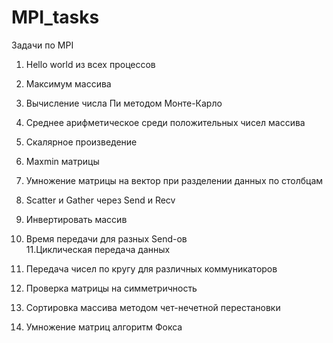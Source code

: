 # MPI_tasks
Задачи по MPI

1. Hello world из всех процессов
2. Maксимум массива
3. Вычисление числа Пи методом Монте-Карло
4. Среднее арифметическое среди положительных чисел массива
5. Скалярное произведение
6. Maxmin матрицы
7. Умножение матрицы на вектор при разделении данных по столбцам
8. Scatter и Gather через Send и Recv
9. Инвертировать массив
10. Время передачи для разных Send-oв     
11.Циклическая передача данных
12. Передача чисел по кругу  для различных коммуникаторов
13. Проверка матрицы на симметричность
14. Сортировка массива методом чет-нечетной перестановки

16. Умножение матриц алгоритм Фокса

